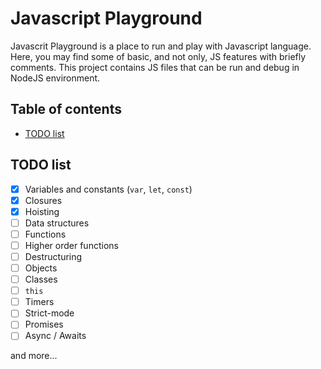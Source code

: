 # Javascript Playground
Javascrit Playground is a place to run and play with Javascript language. Here, you may find some of basic, and not only, JS features with briefly comments. This project contains JS files that can be run and debug in NodeJS environment. 

## Table of contents
* [TODO list](#todo-list)

## TODO list

- [x] Variables and constants (`var`, `let`, `const`)
- [x] Closures
- [x] Hoisting
- [ ] Data structures
- [ ] Functions
- [ ] Higher order functions
- [ ] Destructuring
- [ ] Objects
- [ ] Classes
- [ ] `this`
- [ ] Timers
- [ ] Strict-mode
- [ ] Promises
- [ ] Async / Awaits

and more...